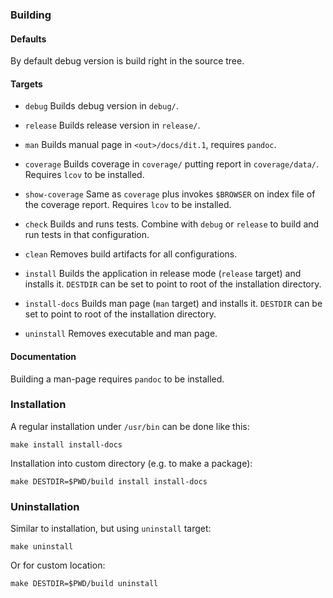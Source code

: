 ### Building ###

#### Defaults ####

By default debug version is build right in the source tree.

#### Targets ####

* `debug`
Builds debug version in `debug/`.

* `release`
Builds release version in `release/`.

* `man`
Builds manual page in `<out>/docs/dit.1`, requires `pandoc`.

* `coverage`
Builds coverage in `coverage/` putting report in `coverage/data/`.  Requires
`lcov` to be installed.

* `show-coverage`
Same as `coverage` plus invokes `$BROWSER` on index file of the coverage report.
Requires `lcov` to be installed.

* `check`
Builds and runs tests.  Combine with `debug` or `release` to build and run tests
in that configuration.

* `clean`
Removes build artifacts for all configurations.

* `install`
Builds the application in release mode (`release` target) and installs it.
`DESTDIR` can be set to point to root of the installation directory.

* `install-docs`
Builds man page (`man` target) and installs it.
`DESTDIR` can be set to point to root of the installation directory.

* `uninstall`
Removes executable and man page.

#### Documentation ####

Building a man-page requires `pandoc` to be installed.

### Installation ###

A regular installation under `/usr/bin` can be done like this:

```
make install install-docs
```

Installation into custom directory (e.g. to make a package):

```
make DESTDIR=$PWD/build install install-docs
```

### Uninstallation ###

Similar to installation, but using `uninstall` target:

```
make uninstall
```

Or for custom location:

```
make DESTDIR=$PWD/build uninstall
```
